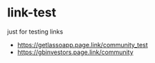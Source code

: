 # link-test
just for testing links

* <https://getlassoapp.page.link/community_test>
* <https://gbinvestors.page.link/community>
